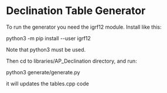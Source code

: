 # Declination Table Generator

To run the generator you need the igrf12 module. Install like this:

  python3 -m pip install --user igrf12

Note that python3 must be used.

Then cd to libraries/AP_Declination directory, and run:

 python3 generate/generate.py

it will updates the tables.cpp code
